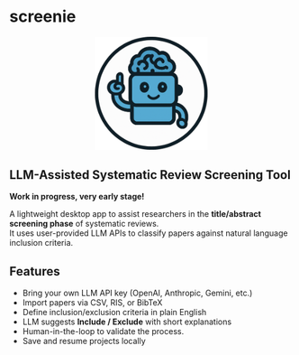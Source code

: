 # screenie

<p align="center">
  <img src="/docs/screenie.png" alt="Project Logo" width="200"/>
</p>


## LLM-Assisted Systematic Review Screening Tool

**Work in progress, very early stage!**

A lightweight desktop app to assist researchers in the **title/abstract screening phase** of systematic reviews.  
It uses user-provided LLM APIs to classify papers against natural language inclusion criteria.

## Features
- Bring your own LLM API key (OpenAI, Anthropic, Gemini, etc.)  
- Import papers via CSV, RIS, or BibTeX  
- Define inclusion/exclusion criteria in plain English  
- LLM suggests **Include / Exclude** with short explanations  
- Human-in-the-loop to validate the process.
- Save and resume projects locally
